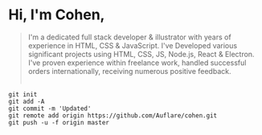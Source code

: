 # Hi, I'm Cohen,
> I'm a dedicated full stack developer & illustrator with years of experience in HTML, CSS & JavaScript. I've Developed various significant projects using HTML, CSS, JS, Node.js, React & Electron.
I've proven experience within freelance work, handled successful orders internationally, receiving numerous positive feedback.
<br><br>
```
git init
git add -A
git commit -m 'Updated'
git remote add origin https://github.com/Auflare/cohen.git
git push -u -f origin master
```